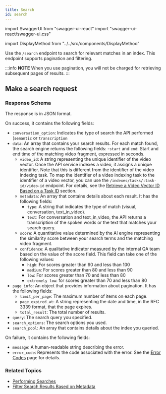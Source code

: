 ```yaml
---
title: Search
id: search
---
```


import SwaggerUI from "swagger-ui-react"
import "swagger-ui-react/swagger-ui.css"

import DisplayMethod from "../../src/components/DisplayMethod"

Use the `/search` endpoint to search for relevant matches in an index. This endpoint supports pagination and filtering.

:::info **NOTE**
When you use pagination, you will not be charged for retrieving subsequent pages of results.
:::

## Make a search request

<DisplayMethod path="/search" method="post"/>

### Response Schema

The response is in JSON format.

On success, it contains the following fields:

- `conversation_option`: Indicates the type of search the API performed (`semantic` or `transcription`
- `data`: An array that contains your search results. For each match found, the search engine returns the following fields:
  -`start` and `end`: Start and end time of the matching video fragment, expressed in seconds.
  - `video_id`: A string representing the unique identifier of the video vector. Once the API service indexes a video, it assigns a unique identifier. Note that this is different from the identifier of the video indexing task. To map the identifier of a video indexing task to the identifier of a video vector, you can use the `/indexes/tasks/:task-id/video-id` endpoint. For details, see the [Retrieve a Video Vector ID Based on a Task ID](/api-reference/indexes-tasks#retrieve-a-video-vector-id-based-on-a-task-id) section.
  - `metadata`: An array that contains details about each result. It has the following fields:
    - `type`: A string that indicates the type of match (visual, conversation, text_in_video).
    - `text`: For conversation and text_in_video, the API returns a transcription of the spoken words or the text that matches your search query.
  - `score`: A quantitative value determined by the AI engine representing the similarity score between your search terms and the matching video fragment.
  - `confidence`: A qualitative indicator measured by the internal QA team based on the value of the score field. This field can take one of the following values:
    - `high`: For scores greater than 90 and less than 100
    - `medium`: For scores greater than 80 and less than 90
    - `low`: For scores greater than 70 and less than 80
    - `extremely low`: for scores greater than 70 and less than 80
- `page_info`: An object that provides information about pagination. It has the following fields:
  - `limit_per_page`: The maximum number of items on each page.
  - `page_expired_at`: A string representing the date and time, in the RFC 3339 <!--TODO: Add link--> format, that the page expires.
  - `total_result`: The total number of results.
- `query`: The search query you specified.
- `search_options`: The search options you used.
- `search_pool`: An array that contains details about the index you queried.

On failure, it contains the following fields:
- `message`: A human-readable string describing the error.
- `error_code`: Represents the code associated with the error. See the [Error Codes](/api-reference/error-codes) page for details.

### Related Topics

- [Performing Searches](/guides/performing-searches)
- [Filter Search Results Based on Metadata](/concepts/filtering/metadata)
